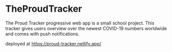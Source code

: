 # TheProudTracker
The Proud Tracker progressive web app is a small school project.
This tracker gives users overview over the newest COVID-19 numbers worldwide and comes with push notifications.

deployed at https://proud-tracker.netlify.app/
